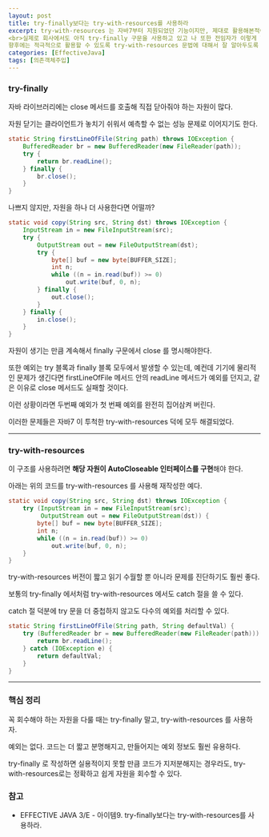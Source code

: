 ```yaml
---
layout: post
title: try-finally보다는 try-with-resources를 사용하라
excerpt: try-with-resources 는 자바7부터 지원되었던 기능이지만, 제대로 활용해본적이 없다.
<br>실제로 회사에서도 아직 try-finally 구문을 사용하고 있고 나 또한 전임자가 이렇게 했으니 그냥 따라하자는 식으로 많이 쓴것 같다.<br> 
향후에는 적극적으로 활용할 수 있도록 try-with-resources 문법에 대해서 잘 알아두도록 하자. 
categories: [EffectiveJava]
tags: [의존객체주입]
---
```


### try-finally

자바 라이브러리에는 close 메서드를 호출해 직접 닫아줘야 하는 자원이 많다.

자원 닫기는 클라이언트가 놓치기 쉬워서 예측할 수 없는 성능 문제로 이어지기도 한다.

~~~java
static String firstLineOfFile(String path) throws IOException {
    BufferedReader br = new BufferedReader(new FileReader(path));
    try {
        return br.readLine();
    } finally {
        br.close();  
    }
}
~~~


나쁘지 않지만, 자원을 하나 더 사용한다면 어떨까?

~~~java
static void copy(String src, String dst) throws IOException {
    InputStream in = new FileInputStream(src);
    try {
        OutputStream out = new FileOutputStream(dst);
        try {
            byte[] buf = new byte[BUFFER_SIZE];
            int n;
            while ((n = in.read(buf)) >= 0)
                out.write(buf, 0, n);
        } finally {
            out.close();
        }
    } finally {
        in.close();
    }
}
~~~


자원이 생기는 만큼 계속해서 finally 구문에서 close 를 명시해야한다.

또한 예외는 try 블록과 finally 블록 모두에서 발생할 수 있는데, 예컨데 기기에 물리적인 문제가 생긴다면 firstLineOfFile 메서드 안의 readLine 메서드가 예외를 던지고, 같은 이유로 close 메서드도 실패할 것이다.

이런 상황이라면 두번째 예외가 첫 번째 예외를 완전히 집어삼켜 버린다.

이러한 문제들은 자바7 이 투척한 try-with-resources 덕에 모두 해결되었다.

<hr>

### try-with-resources


이 구조를 사용하려면 **해당 자원이 AutoCloseable 인터페이스를 구현**해야 한다.

아래는 위의 코드를 try-with-resources 를 사용해 재작성한 예다.

~~~java
static void copy(String src, String dst) throws IOException {
    try (InputStream in = new FileInputStream(src);
         OutputStream out = new FileOutputStream(dst)) {
        byte[] buf = new byte[BUFFER_SIZE];
        int n;
        while ((n = in.read(buf)) >= 0)
            out.write(buf, 0, n);
    }
}
~~~


try-with-resources 버전이 짧고 읽기 수월할 뿐 아니라 문제를 진단하기도 훨씬 좋다.

보통의 try-finally 에서처럼 try-with-resources 에서도 catch 절을 쓸 수 있다. 

catch 절 덕분에 try 문을 더 중첩하지 않고도 다수의 예외를 처리할 수 있다.

~~~java
static String firstLineOfFile(String path, String defaultVal) {
    try (BufferedReader br = new BufferedReader(new FileReader(path))) {
        return br.readLine();
    } catch (IOException e) {
        return defaultVal;
    }
}
~~~

<hr>

### 핵심 정리


꼭 회수해야 하는 자원을 다룰 때는 try-finally 말고, try-with-resources 를 사용하자.

예외는 없다. 코드는 더 짧고 분명해지고, 만들어지는 예외 정보도 훨씬 유용하다. 

try-finally 로 작성하면 실용적이지 못할 만큼 코드가 지저분해지는 경우라도, try-with-resources로는 정확하고 쉽게 자원을 회수할 수 있다.


### 참고
* EFFECTIVE JAVA 3/E - 아이템9. try-finally보다는 try-with-resources를 사용하라.
